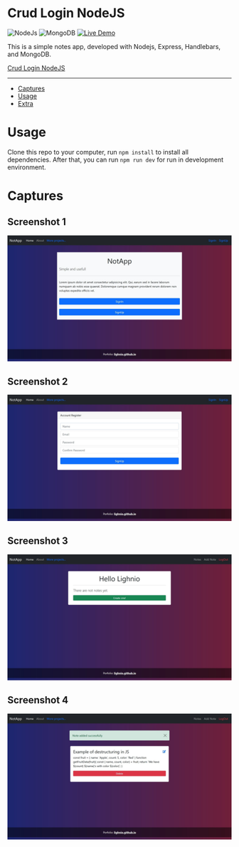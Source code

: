 # Crud Login NodeJS
![NodeJs](https://img.shields.io/badge/NodeJS-Green) ![MongoDB](https://img.shields.io/badge/MongoDB-Green)
[![Live Demo](https://img.shields.io/badge/Demo-Online-green.svg)](https://noapp-lighnio.herokuapp.com/)

This is a simple notes app, developed with Nodejs, Express, Handlebars, and MongoDB.

 [Crud Login NodeJS](#crud-login-nodejs)
___
  - [Captures](#captures)
  - [Usage](#usage)
  - [Extra](#extra)

# Usage
Clone this repo to your computer, run `npm install` to install all dependencies. After that, you can run `npm run dev` for run in development environment.

# Captures

## Screenshot 1
![alt ext](/extra/captures/Screenshot1.jpg "Screenshot 1")
## Screenshot 2
![alt ext](/extra/captures/Screenshot2.jpg "Screenshot 2")
## Screenshot 3
![alt ext](/extra/captures/Screenshot3.jpg "Screenshot 3")
## Screenshot 4
![alt ext](/extra/captures/Screenshot4.jpg "Screenshot 4")

